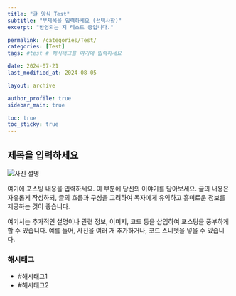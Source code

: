 ```yaml
---
title: "글 양식 Test"
subtitle: "부제목을 입력하세요 (선택사항)"
excerpt: "반영되는 지 테스트 중입니다."

permalink: /categories/Test/
categories: [Test]
tags: #test # 해시태그를 여기에 입력하세요

date: 2024-07-21
last_modified_at: 2024-08-05

layout: archive

author_profile: true
sidebar_main: true

toc: true
toc_sticky: true
---
```


## 제목을 입력하세요

![사진 설명](사진URL)  <!-- 여기에 사진 URL을 입력하세요 -->

여기에 포스팅 내용을 입력하세요. 이 부분에 당신의 이야기를 담아보세요. 글의 내용은 자유롭게 작성하되, 글의 흐름과 구성을 고려하여 독자에게 유익하고 흥미로운 정보를 제공하는 것이 좋습니다.

여기서는 추가적인 설명이나 관련 정보, 이미지, 코드 등을 삽입하여 포스팅을 풍부하게 할 수 있습니다. 예를 들어, 사진을 여러 개 추가하거나, 코드 스니펫을 넣을 수 있습니다.

### 해시태그

* #해시태그1
* #해시태그2
